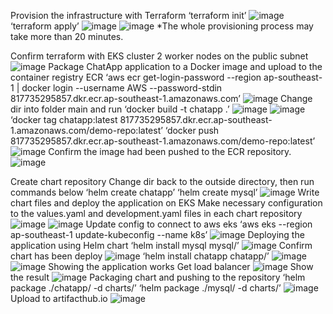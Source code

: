 Provision the infrastructure with Terraform
‘terraform init’
 ![image](https://user-images.githubusercontent.com/95838672/187014645-421dbc96-0fc2-4e64-ba77-bb23eb5bcf28.png)
‘terraform apply’
 ![image](https://user-images.githubusercontent.com/95838672/187014650-53c8c5e7-70bd-4201-8497-96f5fb633b3e.png)
 ![image](https://user-images.githubusercontent.com/95838672/187014663-74599ed3-e5a8-42b6-93b0-22bada6bca29.png)
*The whole provisioning process may take more than 20 minutes.


Confirm terraform with EKS cluster 2 worker nodes on the public subnet
 ![image](https://user-images.githubusercontent.com/95838672/187014668-43340583-f0a1-4c5f-b209-60c1a6383e57.png)
Package ChatApp application to a Docker image and upload to the container registry ECR 
‘aws ecr get-login-password --region ap-southeast-1 | docker login --username AWS --password-stdin 817735295857.dkr.ecr.ap-southeast-1.amazonaws.com’
 ![image](https://user-images.githubusercontent.com/95838672/187014677-0062e5dc-3076-48ce-ad20-1816003b0c92.png)
Change dir into folder main and run ‘docker build -t chatapp .’
 ![image](https://user-images.githubusercontent.com/95838672/187014709-90c324ae-eb25-4c4d-9e6e-0556f16037b3.png)
 ![image](https://user-images.githubusercontent.com/95838672/187014718-ab92c788-e89f-4cb0-b8cb-a3ff2553bdb6.png)
‘docker tag chatapp:latest 817735295857.dkr.ecr.ap-southeast-1.amazonaws.com/demo-repo:latest’
‘docker push 817735295857.dkr.ecr.ap-southeast-1.amazonaws.com/demo-repo:latest’
 ![image](https://user-images.githubusercontent.com/95838672/187014721-965bc9a0-3ca2-4dec-9f75-72f89254634d.png)
Confirm the image had been pushed to the ECR repository.
 ![image](https://user-images.githubusercontent.com/95838672/187014724-28c5f4b2-8166-4705-bfa0-0126b82d7fcd.png)


Create chart repository
Change dir back to the outside directory, then run commands below
‘helm create chatapp’
‘helm create mysql’
 ![image](https://user-images.githubusercontent.com/95838672/187014733-68b6e3db-927e-43cf-8fd6-ff365e047bd2.png)
Write chart files and deploy the application on EKS
Make necessary configuration to the values.yaml and development.yaml files in each chart repository
 ![image](https://user-images.githubusercontent.com/95838672/187014741-a8778cb6-425e-4dd0-be69-0e2197d6aeb2.png)
![image](https://user-images.githubusercontent.com/95838672/187014746-2fa14be3-0940-4282-b4db-d273afe43d74.png)
Update config to connect to aws eks
‘aws eks --region ap-southeast-1 update-kubeconfig --name k8s’
 ![image](https://user-images.githubusercontent.com/95838672/187014753-056a65c1-0f4c-4884-bcea-e413d5e5c0a6.png)
Deploying the application using Helm chart
‘helm install mysql mysql/’
 ![image](https://user-images.githubusercontent.com/95838672/187014757-eedf8c80-1b4e-4719-9880-6a819f306aab.png)
Confirm chart has been deploy
 ![image](https://user-images.githubusercontent.com/95838672/187014758-cd88cfc0-8333-469d-82dd-8981bd83197e.png)
‘helm install chatapp chatapp/’
 ![image](https://user-images.githubusercontent.com/95838672/187014760-89507027-0466-4c51-8ae4-13bc452aa364.png)
 ![image](https://user-images.githubusercontent.com/95838672/187014766-c5198562-9bb5-4bd4-b9e9-a40a96d65947.png)
Showing the application works
Get load balancer
 ![image](https://user-images.githubusercontent.com/95838672/187014773-948d7d5a-2c31-4f6e-854d-542435115e62.png)
Show the result
 ![image](https://user-images.githubusercontent.com/95838672/187014776-1d31d9b5-a84e-4099-a3d3-3f13358705b6.png)
Packaging chart and pushing to the repository
‘helm package ./chatapp/ -d charts/’
‘helm package ./mysql/ -d charts/’
 ![image](https://user-images.githubusercontent.com/95838672/187014781-8335d031-ee35-4b6c-8315-1890cb88c3f8.png)
Upload to artifacthub.io
 ![image](https://user-images.githubusercontent.com/95838672/187014784-23c18a59-d435-4ab2-b22f-98ca402a8df4.png)
